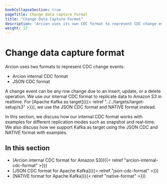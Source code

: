 ```yaml
---
bookCollapseSection: true
pageTitle: Change data capture Format
title: "Change Data Capture Format"
description: "Arcion uses its own CDC format to represent CDC change events. This format is supported for Amazon S3, along with the JSON CDC format for Kafka as target."
weight: 13
---
```


# Change data capture format

Arcion uses two formats to represent CDC change events: 

- Arcion internal CDC format
- JSON CDC format

A change event can be any row change due to an insert, update, or a delete operation. We use our internal CDC format to replicate data to Amazon S3 in realtime. For [Apache Kafka as target]({{< relref "../../targets/target-setup/s3" >}}), we use the JSON CDC format and NATIVE format instead.

In this section, we discuss how our internal CDC format works with examples for different replication modes such as snapshot and real-time. We also discuss how we support Kafka as target using the JSON CDC and NATIVE format with examples.

## In this section

- [Arcion internal CDC format for Amazon S3]({{< relref "arcion-internal-cdc-format" >}})
- [JSON CDC format for Apache Kafka]({{< relref "json-cdc-format" >}})
- [NATIVE format for Apache Kafka]({{< relref "native-format" >}})